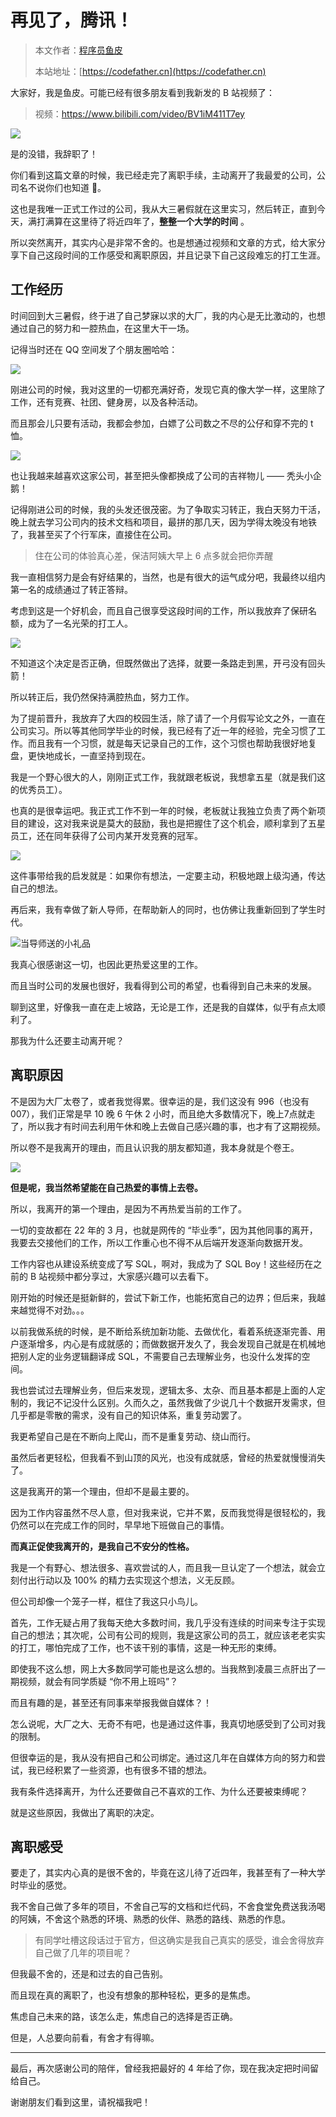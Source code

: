 # 再见了，腾讯！

> 本文作者：[程序员鱼皮](https://yuyuanweb.feishu.cn/wiki/Abldw5WkjidySxkKxU2cQdAtnah)
>
> 本站地址：[https://codefather.cn](https://codefather.cn)

大家好，我是鱼皮。可能已经有很多朋友看到我新发的 B 站视频了：

> 视频：https://www.bilibili.com/video/BV1iM411T7ey

![](https://pic.yupi.icu/5563/202311031059497.png)

是的没错，我辞职了！

你们看到这篇文章的时候，我已经走完了离职手续，主动离开了我最爱的公司，公司名不说你们也知道 🐶。

这也是我唯一正式工作过的公司，我从大三暑假就在这里实习，然后转正，直到今天，满打满算在这里待了将近四年了，**整整一个大学的时间** 。

所以突然离开，其实内心是非常不舍的。也是想通过视频和文章的方式，给大家分享下自己这段时间的工作感受和离职原因，并且记录下自己这段难忘的打工生涯。

## 工作经历

时间回到大三暑假，终于进了自己梦寐以求的大厂，我的内心是无比激动的，也想通过自己的努力和一腔热血，在这里大干一场。

记得当时还在 QQ 空间发了个朋友圈哈哈：

![](https://pic.yupi.icu/5563/202311031059827.png)

刚进公司的时候，我对这里的一切都充满好奇，发现它真的像大学一样，这里除了工作，还有竞赛、社团、健身房，以及各种活动。

而且那会儿只要有活动，我都会参加，白嫖了公司数之不尽的公仔和穿不完的 t 恤。

![](https://pic.yupi.icu/5563/202311031059513.jpeg)

也让我越来越喜欢这家公司，甚至把头像都换成了公司的吉祥物儿 —— 秃头小企鹅！

记得刚进公司的时候，我的头发还很茂密。为了争取实习转正，我白天努力干活，晚上就去学习公司内的技术文档和项目，最拼的那几天，因为学得太晚没有地铁了，我甚至买了个行军床，直接住在公司。

> 住在公司的体验真心差，保洁阿姨大早上 6 点多就会把你弄醒

我一直相信努力是会有好结果的，当然，也是有很大的运气成分吧，我最终以组内第一名的成绩通过了转正答辩。

考虑到这是一个好机会，而且自己很享受这段时间的工作，所以我放弃了保研名额，成为了一名光荣的打工人。

![](https://pic.yupi.icu/5563/202311031059682.png)

不知道这个决定是否正确，但既然做出了选择，就要一条路走到黑，开弓没有回头箭！

所以转正后，我仍然保持满腔热血，努力工作。

为了提前晋升，我放弃了大四的校园生活，除了请了一个月假写论文之外，一直在公司实习。所以等其他同学毕业的时候，我已经有了近一年的经验，完全习惯了工作。而且我有一个习惯，就是每天记录自己的工作，这个习惯也帮助我很好地复盘，更快地成长，一直坚持到现在。

我是一个野心很大的人，刚刚正式工作，我就跟老板说，我想拿五星（就是我们这的优秀员工）。

也真的是很幸运吧。我正式工作不到一年的时候，老板就让我独立负责了两个新项目的建设，这对我来说是莫大的鼓励，我也是把握住了这个机会，顺利拿到了五星员工，还在同年获得了公司内某开发竞赛的冠军。

![](https://pic.yupi.icu/5563/202311031059455.jpeg)

这件事带给我的启发就是：如果你有想法，一定要主动，积极地跟上级沟通，传达自己的想法。

再后来，我有幸做了新人导师，在帮助新人的同时，也仿佛让我重新回到了学生时代。

![](https://pic.yupi.icu/5563/202311031059475.jpeg)当导师送的小礼品

我真心很感谢这一切，也因此更热爱这里的工作。

而且当时公司的发展也很好，我看得到公司的希望，也看得到自己未来的发展。

聊到这里，好像我一直在走上坡路，无论是工作，还是我的自媒体，似乎有点太顺利了。

那我为什么还要主动离开呢？

## 离职原因

不是因为大厂太卷了，或者我觉得累。很幸运的是，我们这没有 996（也没有 007），我们正常是早 10 晚 6 午休 2 小时，而且绝大多数情况下，晚上7点就走了，所以我才有时间去利用午休和晚上去做自己感兴趣的事，也才有了这期视频。

所以卷不是我离开的理由，而且认识我的朋友都知道，我本身就是个卷王。

![](https://pic.yupi.icu/5563/202311031059091.jpeg)

**但是呢，我当然希望能在自己热爱的事情上去卷。**

所以，我离开的第一个理由，是因为不再热爱当前的工作了。

一切的变故都在 22 年的 3 月，也就是网传的 “毕业季”，因为其他同事的离开，我要去交接他们的工作，所以工作重心也不得不从后端开发逐渐向数据开发。

工作内容也从建设系统变成了写 SQL，啊对，我成为了 SQL Boy！这些经历在之前的 B 站视频中都分享过，大家感兴趣可以去看下。

刚开始的时候还是挺新鲜的，尝试下新工作，也能拓宽自己的边界；但后来，我越来越觉得不对劲。。。

以前我做系统的时候，是不断给系统加新功能、去做优化，看着系统逐渐完善、用户逐渐增多，内心是有成就感的；而做数据开发久了，我会发现自己就是在机械地把别人定的业务逻辑翻译成 SQL，不需要自己去理解业务，也没什么发挥的空间。

我也尝试过去理解业务，但后来发现，逻辑太多、太杂、而且基本都是上面的人定制的，我记不记没什么区别。久而久之，虽然我做了少说几十个数据开发需求，但几乎都是零散的需求，没有自己的知识体系，重复劳动罢了。

我更希望自己是在不断向上爬山，而不是重复劳动、绕山而行。

虽然后者更轻松，但我看不到山顶的风光，也没有成就感，曾经的热爱就慢慢消失了。

这是我离开的第一个理由，但却不是最主要的。

因为工作内容虽然不尽人意，但对我来说，它并不累，反而我觉得是很轻松的，我仍然可以在完成工作的同时，早早地下班做自己的事情。

**而真正促使我离开的，是我自己不安分的性格。**

我是一个有野心、想法很多、喜欢尝试的人，而且我一旦认定了一个想法，就会立刻付出行动以及 100% 的精力去实现这个想法，义无反顾。

但公司却像一个笼子一样，框住了我这只小鸟儿。

首先，工作无疑占用了我每天绝大多数时间，我几乎没有连续的时间来专注于实现自己的想法；其次呢，公司有公司的规则，我是这家公司的员工，就应该老老实实的打工，哪怕完成了工作，也不该干别的事情，这是一种无形的束缚。

即使我不这么想，网上大多数同学可能也是这么想的。当我熬到凌晨三点肝出了一期视频，就会有同学质疑 “你不用上班吗”？

而且有趣的是，甚至还有同事来举报我做自媒体？！

怎么说呢，大厂之大、无奇不有吧，也是通过这件事，我真切地感受到了公司对我的限制。

但很幸运的是，我从没有把自己和公司绑定。通过这几年在自媒体方向的努力和尝试，我已经积累了一些资源，也有很多不错的想法。

我有条件选择离开，为什么还要做自己不喜欢的工作、为什么还要被束缚呢？

就是这些原因，我做出了离职的决定。

## 离职感受

要走了，其实内心真的是很不舍的，毕竟在这儿待了近四年，我甚至有了一种大学时毕业的感觉。

我不舍自己做了多年的项目，不舍自己写的文档和烂代码，不舍食堂免费送我汤喝的阿姨，不舍这个熟悉的环境、熟悉的伙伴、熟悉的路线、熟悉的作息。

> 有同学吐槽这段话过于官方，但这确实是我自己真实的感受，谁会舍得放弃自己做了几年的项目呢？

但我最不舍的，还是和过去的自己告别。

而且现在真的离职了，也没有想象的那种轻松，更多的是焦虑。

焦虑自己未来的路，该怎么走，焦虑自己的选择是否正确。

但是，人总要向前看，有舍才有得嘛。



------


最后，再次感谢公司的陪伴，曾经我把最好的 4 年给了你，现在我决定把时间留给自己。

谢谢朋友们看到这里，请祝福我吧！